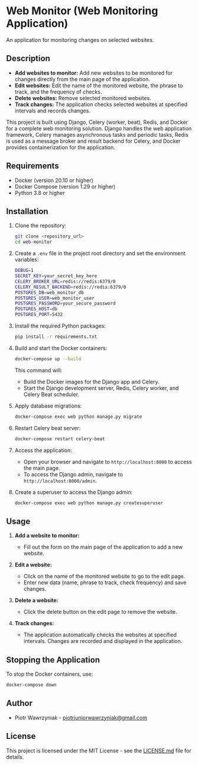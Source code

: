 # Web Monitor (Web Monitoring Application)

An application for monitoring changes on selected websites.

## Description
- **Add websites to monitor:** Add new websites to be monitored for changes directly from the main page of the application.
- **Edit websites:** Edit the name of the monitored website, the phrase to track, and the frequency of checks.
- **Delete websites:** Remove selected monitored websites.
- **Track changes:** The application checks selected websites at specified intervals and records changes.

This project is built using Django, Celery (worker, beat), Redis, and Docker for a complete web monitoring solution. Django handles the web application framework, Celery manages asynchronous tasks and periodic tasks, Redis is used as a message broker and result backend for Celery, and Docker provides containerization for the application. 

## Requirements
- Docker (version 20.10 or higher)
- Docker Compose (version 1.29 or higher)
- Python 3.8 or higher

## Installation
1. Clone the repository:
    ```sh
    git clone <repository_url>
    cd web-monitor
    ```

2. Create a `.env` file in the project root directory and set the environment variables:
    ```sh
    DEBUG=1
    SECRET_KEY=your_secret_key_here
    CELERY_BROKER_URL=redis://redis:6379/0
    CELERY_RESULT_BACKEND=redis://redis:6379/0
    POSTGRES_DB=web_monitor_db
    POSTGRES_USER=web_monitor_user
    POSTGRES_PASSWORD=your_secure_password
    POSTGRES_HOST=db
    POSTGRES_PORT=5432
    ```

3. Install the required Python packages:
    ```sh
    pip install -r requirements.txt
    ```

4. Build and start the Docker containers:
    ```sh
    docker-compose up --build
    ```

    This command will:
    - Build the Docker images for the Django app and Celery.
    - Start the Django development server, Redis, Celery worker, and Celery Beat scheduler.

5. Apply database migrations:
    ```sh
    docker-compose exec web python manage.py migrate
    ```

6. Restart Celery beat server:
    ```sh
    docker-compose restart celery-beat
    ```

7. Access the application:
    - Open your browser and navigate to `http://localhost:8000` to access the main page.
    - To access the Django admin, navigate to `http://localhost:8000/admin`.

8. Create a superuser to access the Django admin:
    ```sh
    docker-compose exec web python manage.py createsuperuser
    ```

## Usage
1. **Add a website to monitor:**
   - Fill out the form on the main page of the application to add a new website.

2. **Edit a website:**
   - Click on the name of the monitored website to go to the edit page.
   - Enter new data (name, phrase to track, check frequency) and save changes.

3. **Delete a website:**
   - Click the delete button on the edit page to remove the website.

4. **Track changes:**
   - The application automatically checks the websites at specified intervals. Changes are recorded and displayed in the application.

## Stopping the Application
To stop the Docker containers, use:
```sh
docker-compose down
```

## Author
- Piotr Wawrzyniak - [piotrjuniorwawrzyniak@gmail.com](mailto:piotrjuniorwawrzyniak@gmail.com)

## License
This project is licensed under the MIT License - see the [LICENSE.md](LICENSE.md) file for details.